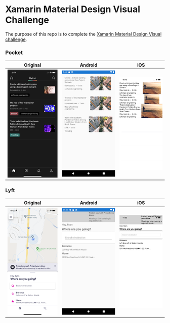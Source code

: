 # Xamarin Material Design Visual Challenge

The purpose of this repo is to complete the [Xamarin Material Design Visual challenge](https://devblogs.microsoft.com/xamarin/visual-challenge-conquered/).

### Pocket

Original | Android | iOS
--- | --- | ---
![](./screenshots/pocket-original.jpeg) | ![](./screenshots/pocket-android.png) | ![](./screenshots/pocket-ios.png)

### Lyft

Original | Android | iOS
--- | --- | ---
![](./screenshots/lyft-original.jpeg) | ![](./screenshots/lyft-android.png) | ![](./screenshots/lyft-ios.png)